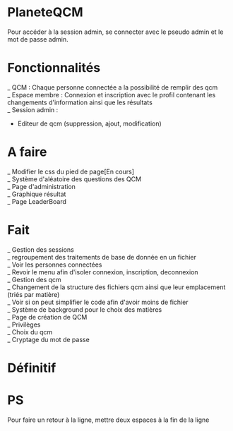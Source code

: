 PlaneteQCM
==========

Pour accéder à la session admin, se connecter avec le pseudo admin et le mot de passe admin.  


Fonctionnalités
===============
_ QCM : Chaque personne connectée a la possibilité de remplir des qcm  
_ Espace membre : Connexion et inscription avec le profil contenant les changements d'information ainsi que les résultats  
_ Session admin :
 - Editeur de qcm (suppression, ajout, modification)


A faire
=======
_ Modifier le css du pied de page[En cours]  
_ Système d'aléatoire des questions des QCM  
_ Page d'administration  
_ Graphique résultat  
_ Page LeaderBoard  




Fait
====
_ Gestion des sessions  
_ regroupement des traitements de base de donnée en un fichier  
_ Voir les personnes connectées  
_ Revoir le menu afin d'isoler connexion, inscription, deconnexion  
_ Gestion des qcm  
_ Changement de la structure des fichiers qcm ainsi que leur emplacement (triés par matière)  
_ Voir si on peut simplifier le code afin d'avoir moins de fichier  
_ Système de background pour le choix des matières  
_ Page de création de QCM  
_ Privilèges  
_ Choix du qcm  
_ Cryptage du mot de passe  


  
  
  
  
Définitif
=========





PS
==
Pour faire un retour à la ligne, mettre deux espaces à la fin de la ligne
